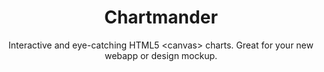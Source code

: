 <h1 align="center">Chartmander</h1>
<p align="center">Interactive and eye-catching HTML5 &lt;canvas> charts. Great for your new webapp or design mockup.
</p>
